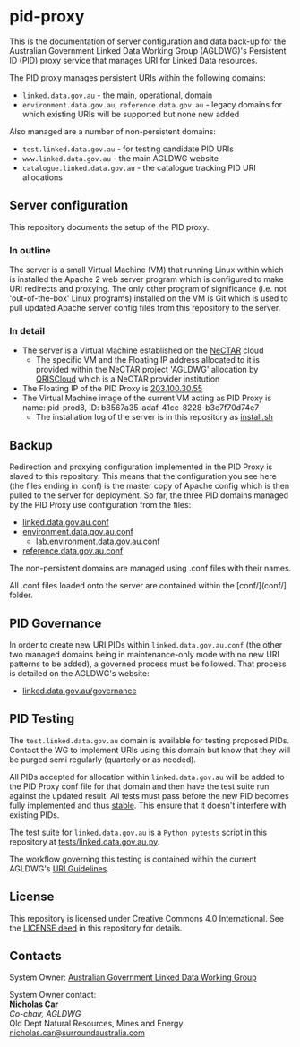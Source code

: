 # pid-proxy
This is the documentation of server configuration and data back-up for the Australian Government Linked Data Working Group (AGLDWG)'s Persistent ID (PID) proxy service that manages URI for Linked Data resources.

The PID proxy manages persistent URIs within the following domains:

* `linked.data.gov.au` - the main, operational, domain
* `environment.data.gov.au`, `reference.data.gov.au` - legacy domains for which existing URIs will be supported but none new added

Also managed are a number of non-persistent domains:

* `test.linked.data.gov.au` - for testing candidate PID URIs
* `www.linked.data.gov.au` - the main AGLDWG website
* `catalogue.linked.data.gov.au` - the catalogue tracking PID URI allocations


## Server configuration
This repository documents the setup of the PID proxy.

### In outline
The server is a small Virtual Machine (VM) that running Linux within which is installed the Apache 2 web server program which is configured to make URI redirects and proxying. The only other program of significance (i.e. not 'out-of-the-box' Linux programs) installed on the VM is Git which is used to pull updated Apache server config files from this repository to the server.

### In detail
* The server is a Virtual Machine established on the [NeCTAR](nectar.org.au) cloud
  * The specific VM and the Floating IP address allocated to it is provided within the NeCTAR project 'AGLDWG' allocation by [QRISCloud](https://www.qriscloud.org.au/) which is a NeCTAR provider institution
* The Floating IP of the PID Proxy is [203.100.30.55](http://203.100.30.55)
* The Virtual Machine image of the current VM acting as PID Proxy is name: pid-prod8, ID: b8567a35-adaf-41cc-8228-b3e7f70d74e7
  * The installation log of the server is in this repository as [install.sh](install.sh)


## Backup
Redirection and proxying configuration implemented in the PID Proxy is slaved to this repository. This means that the configuration you see here (the files ending in .conf) is the master copy of Apache config which is then pulled to the server for deployment. So far, the three PID domains managed by the PID Proxy use configuration from the files:

* [linked.data.gov.au.conf](conf/linked.data.gov.au.conf)
* [environment.data.gov.au.conf](conf/environment.data.gov.au.conf)
  * [lab.environment.data.gov.au.conf](conf/lab.environment.data.gov.au.conf)
* [reference.data.gov.au.conf](conf/reference.data.gov.au.conf)

The non-persistent domains are managed using .conf files with their names.

All .conf files loaded onto the server are contained within the [conf/](conf/] folder.


## PID Governance
In order to create new URI PIDs within `linked.data.gov.au.conf` (the other two managed domains being in maintenance-only mode with no new URI patterns to be added), a governed process must be followed. That process is detailed on the AGLDWG's website:

* [linked.data.gov.au/governance](http://linked.data.gov.au/governance)


## PID Testing
The `test.linked.data.gov.au` domain is available for testing proposed PIDs. Contact the WG to implement URIs using this domain but know that they will be purged semi regularly (quarterly or as needed).

All PIDs accepted for allocation within `linked.data.gov.au` will be added to the PID Proxy conf file for that domain and then have the test suite run against the updated result. All tests must pass before the new PID becomes fully implemented and thus [stable](http://linked.data.gov.au/def/reg-status/stable). This ensure that it doesn't interfere with existing PIDs.

The test suite for `linked.data.gov.au` is a `Python pytests` script in this repository at [tests/linked.data.gov.au.py](tests/linked.data.gov.au.py).

The workflow governing this testing is contained within the current AGLDWG's [URI Guidelines](https://github.com/AGLDWG/guidelines).

## License
This repository is licensed under Creative Commons 4.0 International. See the [LICENSE deed](LICENSE) in this repository for details.


## Contacts
System Owner:  [Australian Government Linked Data Working Group](http://linked.data.gov.au)

System Owner contact:  
**Nicholas Car**  
*Co-chair, AGLDWG*  
Qld Dept Natural Resources, Mines and Energy  
<nicholas.car@surroundaustralia.com>  
